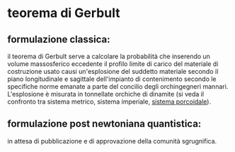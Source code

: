 # teorema di Gerbult

## formulazione classica: 

il teorema di Gerbult serve a calcolare la probabilità che inserendo un volume massosferico eccedente il profilo limite di carico del materiale di costruzione usato causi un'esplosione del suddetto materiale secondo il piano longitudinale e sagittale dell'impianto di contenimento secondo le specifiche norme emanate a parte del concilio degli orchingegneri mannari. L'esplosione è misurata in tonnellate orchiche di dinamite (si veda il confronto tra sistema metrico, sistema imperiale, [sistema porcoidale](sistema_porcoidale)).

## formulazione post newtoniana quantistica:

in attesa di pubblicazione e di approvazione della comunità sgrugnifica.